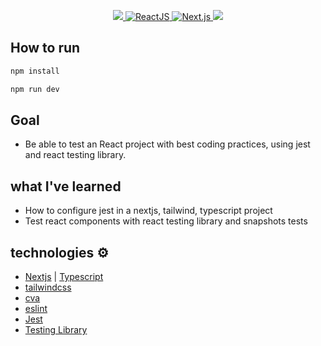 <p align="center">
  <a target="_blank" href="https://www.typescriptlang.org">
    <img src="https://img.shields.io/static/v1?color=blue&label=Typescript&message=TS&?style=plastic&logo=Typescript">
  </a>
  <a target="_blank" href="https://reactjs.org/">
    <img alt="ReactJS" src="https://img.shields.io/static/v1?color=blue&label=React&message=JS&?style=plastic&logo=React">
  </a>
  <a target="_blank" href="https://nextjs.org/">
    <img alt="Next.js" src="https://img.shields.io/static/v1?color=blue&label=Next&message=JS&?style=plastic&logo=Next.js">
  </a>
  <a target="_blank" href="https://tailwindcss.com/">
    <img src="https://img.shields.io/static/v1?color=blue&label=Tailwind&message=CSS&?style=plastic&logo=TailwindCSS">
  </a>
</p>

## How to run

```bash
npm install

npm run dev
```

## Goal
- Be able to test an React project with best coding practices, using jest and react testing library.

## what I've learned
- How to configure jest in a nextjs, tailwind, typescript project
- Test react components with react testing library and snapshots tests

## technologies ⚙️
- [Nextjs](https://nextjs.org) | [Typescript](https://www.typescriptlang.org)
- [tailwindcss](https://tailwindcss.com)
- [cva](https://cva.style/docs)
- [eslint](https://eslint.org)
- [Jest](https://jestjs.io)
- [Testing Library](https://testing-library.com)
